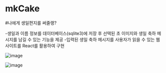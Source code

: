 # mkCake
#나에게 생일편지를 써줄랭?

-생일과 이름 정보를 데이터베이스(sqlite3)에 저장 후 선택된 초 이미지와 생일 축하 메시지를 남길 수 있는 기능을 제공
-입력된 생일 축하 메시지를 사용자가 읽을 수 있는 웹 사이트를 React를 활용하여 구현

![image](https://github.com/hyoring030/mkCake/assets/112244094/c12c929f-8d14-4b33-849f-d8d8fcf24e58)


![image](https://github.com/hyoring030/mkCake/assets/112244094/6126922f-dc79-40c1-b6dc-31a6452187e1)
